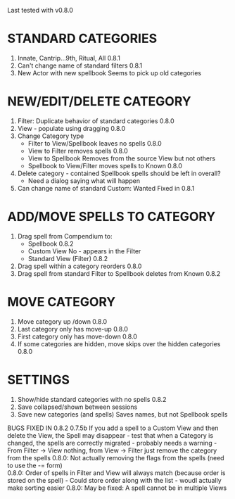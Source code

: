 Last tested with v0.8.0

# STANDARD CATEGORIES
1.  Innate, Cantrip...9th, Ritual, All			0.8.1
2. Can't change name of standard filters			0.8.1	
3. New Actor with new spellbook			Seems to pick up old categories					

# NEW/EDIT/DELETE CATEGORY
1. Filter: Duplicate behavior of standard categories		0.8.0
2. View - populate using dragging 			0.8.0
3. Change Category type
	- Filter to View/Spellbook leaves no spells		0.8.0
	- View to Filter removes spells			0.8.0
	- View to Spellbook				Removes from the source View but not others
	- Spellbook to View/Filter moves spells to Known	0.8.0
4.  Delete category - contained Spellbook spells should be left in overall?
    - Need a dialog saying what will happen
5. Can change name of standard Custom: Wanted		Fixed in 0.8.1

# ADD/MOVE SPELLS TO CATEGORY
1.  Drag spell from Compendium to:
    - Spellbook						0.8.2
    - Custom View						No - appears in the Filter
    - Standard View (Filter)					0.8.2
2. Drag spell within a category reorders				0.8.0
3. Drag spell from standard Filter to Spellbook deletes from Known	0.8.2

# MOVE CATEGORY
1. Move category up	/down					0.8.0
2. Last category only has move-up				0.8.0
3. First category only has move-down				0.8.0
4. If some categories are hidden, move skips over the hidden categories	0.8.0
    
#  SETTINGS
1. Show/hide standard categories with no spells			0.8.2
2. Save collapsed/shown between sessions
3. Save new categories (and spells)				Saves names, but not Spellbook spells

BUGS FIXED IN 0.8.2
 0.7.5b If you add a spell to a Custom View and then delete the View, the Spell may disappear
    - test that when a Category is changed, the spells are correctly migrated
    - probably needs a warning
    - From Filter -> View nothing, from View -> Filter just remove the category from the spells
0.8.0: Not actually removing the flags from the spells (need to use the -= form)  
0.8.0: Order of spells in Filter and View will always match (because order is stored on the spell)
    - Could store order along with the list - woudl actually make sorting easier
0.8.0: May be fixed: A spell cannot be in multiple Views